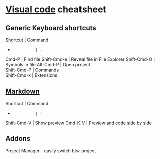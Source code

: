 # [Visual code](https://code.visualstudio.com/docs) cheatsheet
## Generic Keyboard shortcuts
Shortcut        | Command
-               | -
Cmd-P           | Find file
Shift-Cmd-e     | Reveal file in File Explorer 
Shift-Cmd-O     | Symbols in file
Alt-Cmd-P       | Open project  
Shift-Cmd-P     | Commands  
Shift-Cmd-x     | Extensions

## [Markdown](https://code.visualstudio.com/docs/languages/markdown)
Shortcut        | Command
-               | -
Shift-Cmd-V     | Show preview
Cmd-K V         | Preview and code side by side

## Addons
Project Manager - easily switch btw project

